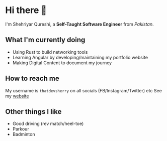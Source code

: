 # Hi there 👋

I'm Shehriyar Qureshi, a **Self-Taught Software Engineer** from *Pakistan*.

## What I'm currently doing

- Using Rust to build networking tools
- Learning Angular by developing/maintaining my portfolio website
- Making Digital Content to document my journey

## How to reach me

My username is `thatdevsherry` on all socials (FB/Instagram/Twitter) etc
See my [website](https://shehriyarqureshi.com)

## Other things I like

- Good driving (rev match/heel-toe)
- Parkour
- Badminton

<!--
**ShehriyarQureshi/ShehriyarQureshi** is a ✨ _special_ ✨ repository because its `README.md` (this file) appears on your GitHub profile.

Here are some ideas to get you started:

- 🔭 I’m currently working on ...
- 🌱 I’m currently learning ...
- 👯 I’m looking to collaborate on ...
- 🤔 I’m looking for help with ...
- 💬 Ask me about ...
- 📫 How to reach me: ...
- 😄 Pronouns: ...
- ⚡ Fun fact: ...
-->
